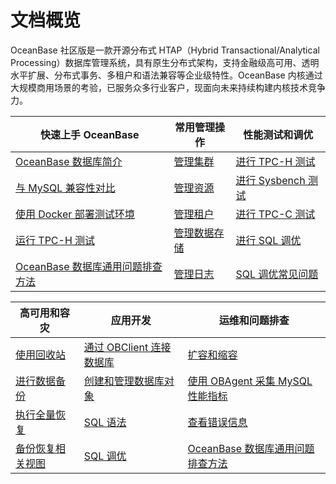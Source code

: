 # 文档概览

OceanBase 社区版是一款开源分布式 HTAP（Hybrid Transactional/Analytical Processing）数据库管理系统，具有原生分布式架构，支持金融级高可用、透明水平扩展、分布式事务、多租户和语法兼容等企业级特性。OceanBase 内核通过大规模商用场景的考验，已服务众多行业客户，现面向未来持续构建内核技术竞争力。

|             快速上手 OceanBase     |                      常用管理操作                      | 性能测试和调优   |
|----------------------------|-------------------------------------|-------------------------------------|
| [OceanBase 数据库简介](1.users-guide/1.oceanbase-database/1.what-is-oceanbase-database.md)                         | [管理集群](1.users-guide/6.basic-database-management/1.manage-clusters/1.create-a-cluster.md)                                                |[进行 TPC-H 测试](1.users-guide/9.performance-tuning-guide/8.performance-whitepaper/1.run-the-tpc-h-benchmark-on-oceanbase-database.md) |
| [与 MySQL 兼容性对比](1.users-guide/1.oceanbase-database/3.compatibility-with-mysql.md)                             | [管理资源](1.users-guide/6.basic-database-management/3.manage-resources/1.overview-of-resource-management.md)                                |[进行 Sysbench 测试](1.users-guide/9.performance-tuning-guide/8.performance-whitepaper/3.use-sysbench-to-test-the-performance-of-oceanbase-database.md)  |
| [使用 Docker 部署测试环境](1.users-guide/2.quick-start/2.use-docker-to-deploy-oceanbase-database.md)                 | [管理租户](1.users-guide/6.basic-database-management/4.manage-tenants/1.overview-of-tenant-management.md)                                    |[进行 TPC-C 测试](1.users-guide/9.performance-tuning-guide/8.performance-whitepaper/5.run-the-tpc-c-benchmark-on-oceanbase-database.md)  |
| [运行 TPC-H 测试](1.users-guide/9.performance-tuning-guide/8.performance-whitepaper/1.run-the-tpc-h-benchmark-on-oceanbase-database.md)        |[管理数据存储](1.users-guide/6.basic-database-management/5.manage-data-storage/1.minor-compaction-management/1.overview-of-minor-compaction-management.md)      |[进行 SQL 调优](1.users-guide/9.performance-tuning-guide/5.sql-tuning-guide/4.sql-tuning/1.overview-of-sql-tuning.md)     |
| [OceanBase 数据库通用问题排查方法](1.users-guide/2.quick-start/6.troubleshoot-general-oceanbase-database-issues.md)   |[管理日志](1.users-guide/6.basic-database-management/7.manage-logs/1.overview-of-logs.md)                                                     |[SQL 调优常见问题](1.users-guide/9.performance-tuning-guide/5.sql-tuning-guide/6.faq-about-sql-tuning.md)     |

|             高可用和容灾     |                      应用开发                      | 运维和问题排查   |
|----------------------------|-------------------------------------|-------------------------------------|
| [使用回收站](1.users-guide/10.high-data-availability/1.administrator-guide-flashback/1.objects-supported-by-the-recycle-bin.md)       | [通过 OBClient 连接数据库](14.developer-guide/0.connect-to-oceanbase-database/3.connect-oceanbase-tenants-through-obclient.md)      |[扩容和缩容](1.users-guide/11.operation-and-maintenance-management/2.scale-out-and-scale-in/1.overview-of-scale-out-and-scale-in.md)                         | [Python 连接数据库](14.developer-guide/1.application-development/5.connect-to-oceanbase-through-python-driver.md)                           |[监控告警](1.users-guide/11.operation-and-maintenance-management/1.administrator-guide-monitoring-and-alerts/1.use-ocp-to-monitor-databases/1.overview-of-monitoring-and-alerts.md)  |
| [进行数据备份](1.users-guide/10.high-data-availability/2.backup-and-recovery-management/3.cluster-level-data-backup/3.initiate-data-backup.md)                     | [创建和管理数据库对象](14.developer-guide/2.create-and-manage-database-objects/1.about-ddl-statements.md)|[使用 OBAgent 采集 MySQL 性能指标](18.supporting-tools/2.ob-agent/6.use-obagent-to-collect-mysql-performance-metrics.md)  |
| [执行全量恢复](1.users-guide/10.high-data-availability/2.backup-and-recovery-management/4.data-recovery/2.perform-full-recovery.md)                                |[SQL 语法](14.developer-guide/7.sql-reference/5.sql-statements/1.general-syntax.md)                                                                                |[查看错误信息](1.users-guide/12.reference-guide/4.error-codes/1.overview-of-error-messages.md)     |
| [备份恢复相关视图](1.users-guide/10.high-data-availability/2.backup-and-recovery-management/6.backup-and-recovery-related-views.md)   |[SQL 调优](1.users-guide/9.performance-tuning-guide/5.sql-tuning-guide/1.execution-process-of-sql-queries.md)                                                                             |[OceanBase 数据库通用问题排查方法](1.users-guide/2.quick-start/6.troubleshoot-general-oceanbase-database-issues.md)     |

